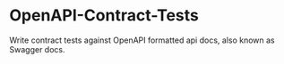 # OpenAPI-Contract-Tests
Write contract tests against OpenAPI formatted api docs, also known as Swagger docs.
